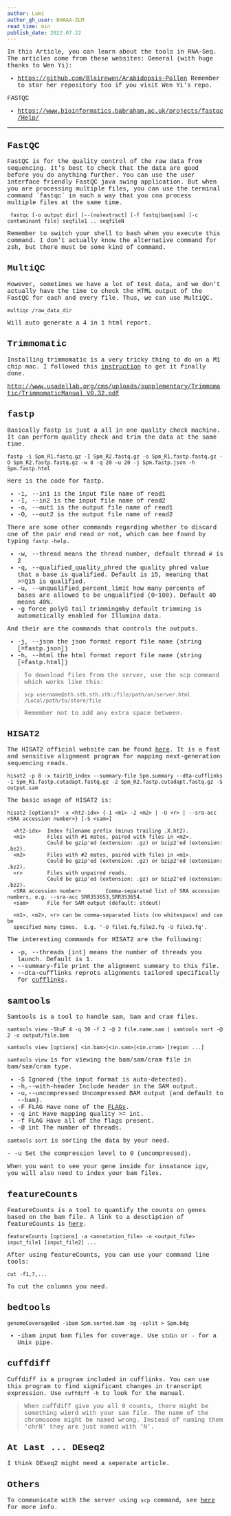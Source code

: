 ```yaml
---
author: Lumi
author_gh_user: BHAAA-ZLM
read_time: min
publish_date: 2022.07.22
---
```


<span style="font-family: Courier"> 
In this Article, you can learn about the tools in RNA-Seq. The articles come from these websites:

<span style="font-family: Courier"> 
General (with huge thanks to Wen Yi):

- <span style="font-family: Courier"> <https://github.com/Blairewen/Arabidopsis-Pollen> Remember to star her repository too if you visit Wen Yi's repo.

<span style="font-family: Courier"> 
FASTQC

- <span style="font-family: Courier"> <https://www.bioinformatics.babraham.ac.uk/projects/fastqc/Help/>

---

## <span style="font-family: Courier"> FastQC

<span style="font-family: Courier"> 
FastQC is for the quality control of the raw data from sequencing. It's best to check that the data are good before you do anything further.

<span style="font-family: Courier"> 
You can use the user interface friendly FastQC java swing application. But when you are processing multiple files, you can use the terminal command `fastqc` in such a way that you cna process multiple files at the same time.

```
 fastqc [-o output dir] [--(no)extract] [-f fastq|bam|sam] [-c contaminant file] seqfile1 .. seqfileN
```

<span style="font-family: Courier"> Remember to switch your shell to bash when you execute this command. I don't actually know the alternative command for zsh, but there must be some kind of command.

## <span style="font-family: Courier"> MultiQC

<span style="font-family: Courier"> However, sometimes we have a lot of test data, and we don't actually have the time to check the HTML output of the FastQC for each and every file. Thus, we can use MultiQC.

```
multiqc /raw_data_dir
```

<span style="font-family: Courier"> Will auto generate a 4 in 1 html report.

## <span style="font-family: Courier"> Trimmomatic

<span style="font-family: Courier"> Installing trimmomatic is a very tricky thing to do on a M1 chip mac. I followed this [instruction](https://datacarpentry.org/genomics-workshop/setup.html#macos-2) to get it finally done.

<span style="font-family: Courier"> <http://www.usadellab.org/cms/uploads/supplementary/Trimmomatic/TrimmomaticManual_V0.32.pdf>

## <span style="font-family: Courier"> fastp

<span style="font-family: Courier"> Basically fastp is just a all in one quality check machine. It can perform quality check and trim the data at the same time.

```
fastp -i Spm_R1.fastq.gz -I Spm_R2.fastq.gz -o Spm_R1.fastp.fastq.gz -O Spm_R2.fastp.fastq.gz -w 8 -q 20 –u 20 -j Spm.fastp.json -h Spm.fastp.html
```

<span style="font-family: Courier"> Here is the code for fastp.

- <span style="font-family: Courier"> -i, --in1 is the input file name of read1
- <span style="font-family: Courier"> -I, --in2 is the input file name of read2
- <span style="font-family: Courier"> -o, --out1 is the output file name of read1
- <span style="font-family: Courier"> -O, --out2 is the output file name of read2

<span style="font-family: Courier"> There are some other commands regarding whether to discard one of the pair end read or not, which can bee found by typing `fastp -help`.

- <span style="font-family: Courier"> -w, --thread means the thread number, default thread # is 2
- <span style="font-family: Courier"> -q, --qualified_quality_phred the quality phred value that a base is qualified. Default is 15, meaning that >=Q15 is qualified.
- <span style="font-family: Courier"> -u, --unqualified_percent_limit how many percents of bases are allowed to be unqualified (0~100). Default 40 means 40%.
- <span style="font-family: Courier"> -g force polyG tail trimmingmby default trimming is automatically enabled for Illumina data.

<span style="font-family: Courier"> And their are the commands that controls the outputs.

- <span style="font-family: Courier"> -j, --json the json format report file name (string [=fastp.json])
- <span style="font-family: Courier"> -h, --html the html format report file name (string [=fastp.html])

> <span style="font-family: Courier"> To download files from the server, use the scp command which works like this:

> <span style="font-family: Courier"> `scp username@sth.sth.sth.sth:/file/path/on/server.html /Local/path/to/store/file`

> <span style="font-family: Courier"> Remember not to add any extra space between.

## <span style="font-family: Courier"> HISAT2

<span style="font-family: Courier"> The HISAT2 official website can be found [here](http://daehwankimlab.github.io/hisat2/manual/). It is a fast and sensitive alignment program for mapping next-generation sequencing reads.

```
hisat2 -p 8 -x tair10_index --summary-file Spm.summary --dta-cufflinks -1 Spm_R1.fastp.cutadapt.fastq.gz -2 Spm_R2.fastp.cutadapt.fastq.gz -S output.sam
```

<span style="font-family: Courier"> The basic usage of HISAT2 is:
```
hisat2 [options]* -x <ht2-idx> {-1 <m1> -2 <m2> | -U <r> | --sra-acc <SRA accession number>} [-S <sam>]

  <ht2-idx>  Index filename prefix (minus trailing .X.ht2).
  <m1>       Files with #1 mates, paired with files in <m2>.
             Could be gzip'ed (extension: .gz) or bzip2'ed (extension: .bz2).
  <m2>       Files with #2 mates, paired with files in <m1>.
             Could be gzip'ed (extension: .gz) or bzip2'ed (extension: .bz2).
  <r>        Files with unpaired reads.
             Could be gzip'ed (extension: .gz) or bzip2'ed (extension: .bz2).
  <SRA accession number>        Comma-separated list of SRA accession numbers, e.g. --sra-acc SRR353653,SRR353654.
  <sam>      File for SAM output (default: stdout)

  <m1>, <m2>, <r> can be comma-separated lists (no whitespace) and can be
  specified many times.  E.g. '-U file1.fq,file2.fq -U file3.fq'.
```

<span style="font-family: Courier"> The interesting commands for HISAT2 are the following:

- <span style="font-family: Courier"> -p, --threads (int) means the number of threads you launch. Default is 1.
- <span style="font-family: Courier"> --summary-file print the alignment summary to this file.
- <span style="font-family: Courier"> --dta-cufflinks reprots alignments tailored specifically for [cufflinks](http://cole-trapnell-lab.github.io/cufflinks/).

## <span style="font-family: Courier"> samtools

<span style="font-family: Courier"> Samtools is a tool to handle sam, bam and cram files.

```
samtools view -ShuF 4 -q 30 -f 2 -@ 2 file.name.sam | samtools sort -@ 2 -o output/file.bam 

samtools view [options] <in.bam>|<in.sam>|<in.cram> [region ...]
```

<span style="font-family: Courier"> `samtools view `is for viewing the bam/sam/cram file in bam/sam/cram type.

- <span style="font-family: Courier"> -S Ignored (the input format is auto-detected).
- <span style="font-family: Courier"> -h,--with-header Include header in the SAM output.
- <span style="font-family: Courier"> -u,--uncompressed Uncompressed BAM output (and default to --bam).
- <span style="font-family: Courier"> -F FLAG Have none of the [FLAGs](https://www.samformat.info/sam-format-flag).
- <span style="font-family: Courier"> -q int Have mapping quality >= int.
- <span style="font-family: Courier"> -f FLAG Have all of the flags present.
- <span style="font-family: Courier"> -@ int The number of threads. 

<span style="font-family: Courier"> `samtools sort` is sorting the data by your need.

-<span style="font-family: Courier"> -u Set the compression level to 0 (uncompressed).

<span style="font-family: Courier"> When you want to see your gene inside for insatance igv, you will also need to index your bam files.

## <span style="font-family: Courier"> featureCounts
<span style="font-family: Courier"> FeatureCounts is a tool to quantify the counts on genes based on the bam file. A link to a desctiption of featureCounts is [here](https://rnnh.github.io/bioinfo-notebook/docs/featureCounts.html).
```
featureCounts [options] -a <annotation_file> -o <output_file> input_file1 [input_file2] ... 
```

<span style="font-family: Courier"> After using featureCounts, you can use your command line tools:
```
cut -f1,7,...
```
<span style="font-family: Courier"> To cut the columns you need.


## <span style="font-family: Courier"> bedtools

```
genomeCoverageBed -ibam Spm.sorted.bam -bg -split > Spm.bdg
```
- <span style="font-family: Courier"> -ibam input bam files for coverage. Use `stdin` or `-` for a Unix pipe.

## <span style="font-family: Courier"> cuffdiff

<span style="font-family: Courier">  Cuffdiff is a program included in cufflinks. You can use this program to find significant changes in transcript expression. Use `cuffdiff -h` to look for the manual.

> <span style="font-family: Courier"> When cuffdiff give you all 0 counts, there might be something wierd with your sam file. The name of the chromosome might be named wrong. Instead of naming them 'chrN' they are just named with 'N'.

## <span style="font-family: Courier"> At Last ... DEseq2

<span style="font-family: Courier"> I think DEseq2 might need a seperate article.

## <span style="font-family: Courier"> Others

<span style="font-family: Courier"> To communicate with the server using `scp` command, see [here](https://stackoverflow.com/questions/16886179/scp-or-sftp-copy-multiple-files-with-single-command) for more info.
